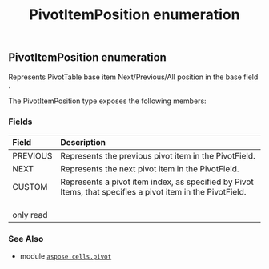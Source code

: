 ﻿---
title: PivotItemPosition enumeration
second_title: Aspose.Cells for Python via .NET API References
description: 
type: docs
weight: 330
url: /aspose.cells.pivot/pivotitemposition/
is_root: false
---

## PivotItemPosition enumeration

Represents PivotTable base item Next/Previous/All position in the base field .



The PivotItemPosition type exposes the following members:

### Fields
| Field | Description |
| :- | :- |
| PREVIOUS | Represents the previous pivot item in the PivotField. |
| NEXT | Represents the next pivot item in the PivotField. |
| CUSTOM | Represents a pivot item index, as specified by Pivot Items, that specifies a pivot item in the PivotField.<br/>only read |



### See Also
* module [`aspose.cells.pivot`](..)
